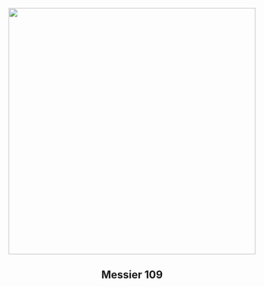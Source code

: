 
<p align="center"><img src="https://apod.nasa.gov/apod/image/2506/M109_Robert_Eder1024.jpg" width="500" height="500"></p>
<h2 align="center"> Messier 109</h2>

